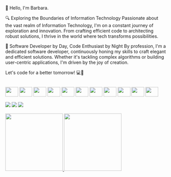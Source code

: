 👋 Hello, I'm Barbara.

🔍 Exploring the Boundaries of Information Technology
Passionate about the vast realm of Information Technology, I'm on a constant journey of exploration and innovation. From crafting efficient code to architecting robust solutions, I thrive in the world where tech transforms possibilities.

🚀 Software Developer by Day, Code Enthusiast by Night
By profession, I'm a dedicated software developer, continuously honing my skills to craft elegant and efficient solutions. Whether it's tackling complex algorithms or building user-centric applications, I'm driven by the joy of creation.

Let's code for a better tomorrow! 💻🌟

<div> <div style="display: inline_block"><br>
<img align="center" height="30" width="40"  src="https://cdn.jsdelivr.net/gh/devicons/devicon/icons/html5/html5-original-wordmark.svg" /> 
<img align="center" height="30" width="40" src="https://cdn.jsdelivr.net/gh/devicons/devicon/icons/css3/css3-original-wordmark.svg"   />
<img align="center" height="30" width="40" src="https://cdn.jsdelivr.net/gh/devicons/devicon/icons/javascript/javascript-original.svg"/> 
<img align="center" height="30" width="40" src="https://cdn.jsdelivr.net/gh/devicons/devicon/icons/typescript/typescript-original.svg"  /> 
<img align="center" height="30" width="40" src="https://cdn.jsdelivr.net/gh/devicons/devicon/icons/csharp/csharp-original.svg"/> 
<img align="center" height="30" width="40" src="https://cdn.jsdelivr.net/gh/devicons/devicon/icons/dotnetcore/dotnetcore-original.svg" /> 
<img align="center" height="30" width="40" src="https://cdn.jsdelivr.net/gh/devicons/devicon/icons/python/python-original-wordmark.svg"/> 
<img align="center" height="30" width="40" src="https://cdn.jsdelivr.net/gh/devicons/devicon/icons/azure/azure-original-wordmark.svg"  /> 
<img align="center" height="30" width="40" src="https://cdn.jsdelivr.net/gh/devicons/devicon/icons/docker/docker-original-wordmark.svg"   /> 
<img align="center" height="30" width="40" src="https://cdn.jsdelivr.net/gh/devicons/devicon/icons/mysql/mysql-original-wordmark.svg"  /> 
<img align="center" height="30" width="40" src="https://cdn.jsdelivr.net/gh/devicons/devicon/icons/nodejs/nodejs-original-wordmark.svg"  />
</div>

<div> <div style="display: inline_block"><br>
<a href="https://instagram.com/_olbarbara" target="_blank"><img src="https://img.shields.io/badge/-Instagram-%23E4405F?style=for-the-badge&logo=instagram&logoColor=white" target="_blank"></a>
<a href = "mailto:oliverbarbara96@outlook.com"><img src="https://img.shields.io/badge/Gmail-D14836?style=for-the-badge&logo=gmail&logoColor=white" target="_blank"></a>
<a href="https://www.linkedin.com/in/oliverbarbara96" target="_blank"><img src="https://img.shields.io/badge/-LinkedIn-%230077B5?style=for-the-badge&logo=linkedin&logoColor=white" target="_blank"></a>   
</div>

<div> <div style="display: inline_block"><br>
<a href="https://github.com/oliverbarbara">
<img height="180em" src="https://github-readme-stats.vercel.app/api/top-langs/?username=Oliverbarbara&layout=compact&langs_count=7&theme=highcontrast"/>
<img height="180em" src="https://github-readme-stats.vercel.app/api?username=Oliverbarbara&show_icons=true&theme=highcontrast&include_all_commits=true&count_private=true"/>
</div>
